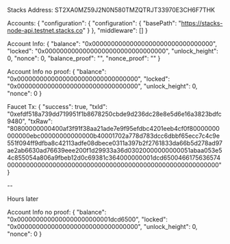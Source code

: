 Stacks Address: ST2XA0MZ59J2N0N580TMZQTRJT33970E3CH6F7THK

Accounts: { "configuration": { "configuration": { "basePath": "https://stacks-node-api.testnet.stacks.co" } }, "middleware": [] }

Account Info: { "balance": "0x00000000000000000000000000000000", "locked": "0x00000000000000000000000000000000", "unlock_height": 0, "nonce": 0, "balance_proof": "", "nonce_proof": "" }

Account Info no proof: { "balance": "0x00000000000000000000000000000000", "locked": "0x00000000000000000000000000000000", "unlock_height": 0, "nonce": 0 }

Faucet Tx: { "success": true, "txId": "0xefdf518a739dd719951f1b8678250cbde9d236dc28e8e5d6e16a3823bdfc9480", "txRaw": "80800000000400af3f91f38aa21ade7e9f95efdbc4201eeb4cf0f80000000000000ebc00000000000000b40001702a778d783dcc6dbbf65ecc7c4c9e551f094ff9dfba8c42113adfe08dbece0311a397b2f2761833da66b5d278ad97ae2ab6630ad76639eee200f1d29933a36d03020000000000051abaa053e54c855054a806a9fbeb12d0c69381c364000000001dcd650046617563657400000000000000000000000000000000000000000000000000000000" }


--

Hours later

Account Info no proof: { "balance": "0x0000000000000000000000001dcd6500", "locked": "0x00000000000000000000000000000000", "unlock_height": 0, "nonce": 0 }
